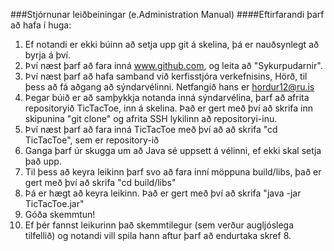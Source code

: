 ###Stjórnunar leiðbeiningar (e.Administration Manual)
####Eftirfarandi þarf að hafa í huga:

1. Ef notandi er ekki búinn að setja upp git á skelina, þá er nauðsynlegt að byrja á því.
2. Því næst þarf að fara inná www.github.com, og leita að "Sykurpudarnir".
3. Því næst þarf að hafa samband við kerfisstjóra verkefnisins, Hörð, til þess að fá aðgang að sýndarvélinni. Netfangið hans er hordur12@ru.is
4. Þegar búið er að samþykkja notanda inná sýndarvélina, þarf að afrita repositoryið TicTacToe, inn á skelina. Það er gert með því að skrifa inn skipunina "git clone" og afrita SSH lykilinn að repositoryi-inu.
5. Því næst þarf að fara inná TicTacToe með því að að skrifa "cd TicTacToe", sem er repository-ið
6. Ganga þarf úr skugga um að Java sé uppsett á vélinni, ef ekki skal setja það upp.
7. Til þess að keyra leikinn þarf svo að fara inní möppuna build/libs, það er gert með því að skrifa "cd build/libs"
8. Þá er hægt að keyra leikinn. Það er gert með því að skrifa "java -jar TicTacToe.jar"
9. Góða skemmtun!
10. Ef þér fannst leikurinn það skemmtilegur (sem verður augljóslega tilfellið) og notandi vill spila hann aftur þarf að endurtaka skref 8.

